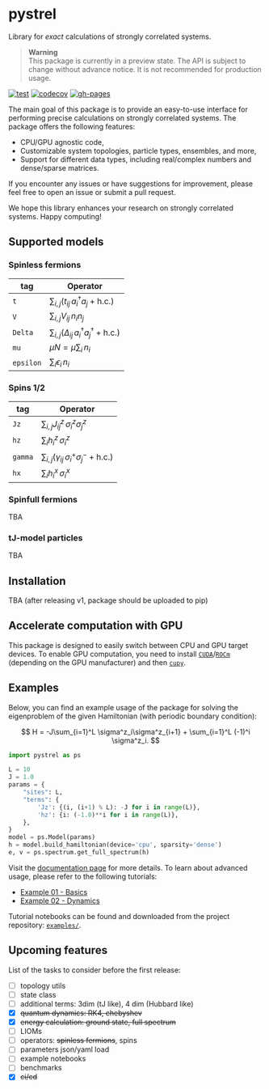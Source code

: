 # pystrel

Library for *exact* calculations of strongly correlated systems.

> **Warning**  
> This package is currently in a preview state.
> The API is subject to change without advance notice.
> It is not recommended for production usage.

[![test](https://github.com/andywiecko/pystrel/actions/workflows/test.yml/badge.svg)](https://github.com/andywiecko/pystrel/actions/workflows/test.yml)
[![codecov](https://codecov.io/gh/andywiecko/pystrel/branch/main/graph/badge.svg?token=Q9QS5ISW1E)](https://codecov.io/gh/andywiecko/pystrel)
[![gh-pages](https://img.shields.io/github/deployments/andywiecko/pystrel/github-pages?label=gh-pages)][docs]

The main goal of this package is to provide an easy-to-use interface for performing precise calculations on strongly correlated systems. The package offers the following features:

- CPU/GPU agnostic code,
- Customizable system topologies, particle types, ensembles, and more,
- Support for different data types, including real/complex numbers and dense/sparse matrices.

If you encounter any issues or have suggestions for improvement, please feel free to open an issue or submit a pull request.

We hope this library enhances your research on strongly correlated systems. Happy computing!


## Supported models

### Spinless fermions

| tag          | Operator                                                                         |
|--------------|----------------------------------------------------------------------------------|
| `t`          | $\sum_{i,j} \left(t_{ij} \, a_i^\dagger a_j + \text{h.c.}\right)$                |
| `V`          | $\sum_{i,j} V_{ij} \, n_i n_j$                                                   |
| `Delta`      | $\sum_{i,j} \left(\Delta_{ij} \, a_i^\dagger a_j^\dagger + \text{h.c.}\right)$   |
| `mu`         | $\mu N = \mu \sum_{i} \, n_i$                                                    |
| `epsilon`    | $\sum_i \epsilon_i \, n_i$                                                       |

### Spins 1/2

| tag          | Operator                                                                         |
|--------------|----------------------------------------------------------------------------------|
| `Jz`         | $\sum_{i,j} J_{ij}^z \, \sigma_i^z \sigma_j^z$                                   |
| `hz`         | $\sum_{i} h_{i}^z \, \sigma_i^z$                                                 |
| `gamma`      | $\sum_{i,j} \left(\gamma_{ij} \, \sigma_i^+\sigma_j^- + \text{h.c.}\right)$      |
| `hx`         | $\sum_{i} h_{i}^x \, \sigma_i^x$                                                 |


### Spinfull fermions

TBA

### tJ-model particles

TBA

## Installation

TBA (after releasing v1, package should be uploaded to pip)

## Accelerate computation with GPU

This package is designed to easily switch between CPU and GPU target devices. 
To enable GPU computation, you need to install [`CUDA`][CUDA]/[`ROCm`][ROCM] (depending on the GPU manufacturer) and then [`cupy`][cupy].


## Examples

Below, you can find an example usage of the package for solving the eigenproblem of the given Hamiltonian (with periodic boundary condition):

$$
H = -J\sum_{i=1}^L \sigma^z_i\sigma^z_{i+1} + \sum_{i=1}^L (-1)^i \sigma^z_i.
$$

```python
import pystrel as ps

L = 10
J = 1.0
params = {
    "sites": L,
    "terms": {
        'Jz': {(i, (i+1) % L): -J for i in range(L)},
        'hz': {i: (-1.0)**i for i in range(L)},
    },
}
model = ps.Model(params)
h = model.build_hamiltonian(device='cpu', sparsity='dense')
e, v = ps.spectrum.get_full_spectrum(h)
```

Visit the [documentation page][docs] for more details.
To learn about advanced usage, please refer to the following tutorials:

- [Example 01 - Basics][example01]
- [Example 02 - Dynamics][example02]

Tutorial notebooks can be found and downloaded from the project repository: [`examples/`][examples].

## Upcoming features

List of the tasks to consider before the first release:

- [ ] topology utils
- [ ] state class
- [ ] additional terms: 3dim (tJ like), 4 dim (Hubbard like)
- [X] ~~quantum dynamics: RK4, chebyshev~~
- [X] ~~energy calculation: ground state, full spectrum~~
- [ ] LIOMs
- [ ] operators: ~~spinless fermions~~, spins
- [ ] parameters json/yaml load
- [ ] example notebooks
- [ ] benchmarks
- [X] ~~ci/cd~~

[CUDA]:https://developer.nvidia.com/cuda-downloads
[ROCm]:https://github.com/RadeonOpenCompute/ROCm
[cupy]:https://cupy.dev/
[docs]:https://andywiecko.github.io/pystrel
[examples]: https://github.com/andywiecko/pystrel/tree/main/examples
[example01]: https://andywiecko.github.io/pystrel/01-basics.html
[example02]: https://andywiecko.github.io/pystrel/02-dynamics.html